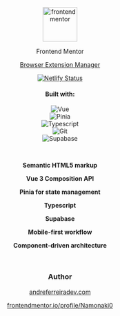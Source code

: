 <div align="center">

<img src="https://www.frontendmentor.io/static/images/logo-mobile.svg" alt="frontendmentor" width="80">

<p>Frontend Mentor</p>

[Browser Extension Manager](https://www.frontendmentor.io/challenges/browser-extension-manager-ui-yNZnOfsMAp)

[![Netlify Status](https://api.netlify.com/api/v1/badges/4bf6db40-b0e8-46c9-8edc-b449c2e6ac39/deploy-status)](https://app.netlify.com/projects/fe-mentor-browser-extension-manager-v/deploys)

<h4>Built with:</h4>

![Vue](https://img.shields.io/badge/Vue-35495E?style=for-the-badge&logo=vue.js&logoColor=4FC08D)  
![Pinia](https://img.shields.io/badge/Pinia-yellow?style=for-the-badge&logo=pinia&logoColor=white)  
![Typescript](https://img.shields.io/badge/Typescript-blue?style=for-the-badge&logo=typescript&logoColor=white)  
![Git](https://img.shields.io/badge/Git-F05032?style=for-the-badge&logo=git&logoColor=white)  
![Supabase](https://img.shields.io/badge/Supabase-1B222F?style=for-the-badge&logo=supabase&logoColor=4FC08D)

<br>

<p style="font-weight:bold">Semantic HTML5 markup</p>
<p style="font-weight:bold">Vue 3 Composition API</p>
<p style="font-weight:bold">Pinia for state management</p>
<p style="font-weight:bold">Typescript</p>
<p style="font-weight:bold">Supabase</p>
<p style="font-weight:bold">Mobile-first workflow</p>
<p style="font-weight:bold">Component-driven architecture</p>

<br>

<h3>Author</h3>
<a href="https://www.andreferreiradev.com/">andreferreiradev.com</a>  

<a href="https://www.frontendmentor.io/profile/Namonaki0">frontendmentor.io/profile/Namonaki0</a>

</div>
